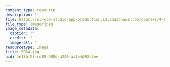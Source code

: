 ```yaml
---
content_type: resource
description: ''
file: https://ol-ocw-studio-app-production.s3.amazonaws.com/courses/4-614-religious-architecture-and-islamic-cultures-fall-2002/4e18bf23ce39988da240aa1e4d92a3ee_5064.jpg
file_type: image/jpeg
image_metadata:
  caption: ''
  credit: ''
  image-alt: ''
resourcetype: Image
title: 5064.jpg
uid: 4e18bf23-ce39-988d-a240-aa1e4d92a3ee
---
```


